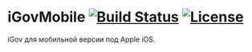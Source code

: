 # iGovMobile [![Build Status](https://travis-ci.org/e-government-ua/iMobile.svg?branch=master)](https://travis-ci.org/e-government-ua/iMobile) [![License][license-badge]][license-page]

[license-page]: LICENSE
[license-badge]: https://img.shields.io/badge/license-GPLv3-brightgreen.svg


iGov для мобильной версии под Apple iOS.
